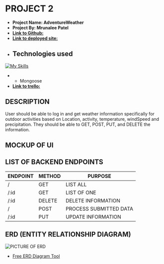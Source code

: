 # PROJECT 2

- **Project Name: AdventureWeather** 
- **Project By: Mrunalee Patel** 
- [**Link to Github:**](https://github.com/mrunaleepatel/project2.git) 
- [**Link to deployed site:**](https://project2-w4ca.onrender.com)
- ## Technologies used 
[![My Skills](https://skillicons.dev/icons?i=js,html,css,JavaScript,Express)](https://skillicons.dev)
- * Mongoose
- [**Link to trello:**]()

## DESCRIPTION
User should be able to log in and get weather information specifically for outdoor activities based on Location, activity, temperature, windSpeed and precipitation. They should be able to GET, POST, PUT, and DELETE the information. 
## MOCKUP OF UI 

## LIST OF BACKEND ENDPOINTS

| ENDPOINT | METHOD | PURPOSE |
|----------|--------|---------|
| / | GET | LIST ALL |
| /:id | GET | LIST OF ONE |
| /:id | DELETE | DELETE INFORMATION |
| / | POST | PROCESS SUBMITTED DATA |
| /:id | PUT | UPDATE INFORMATION |

## ERD (ENTITY RELATIONSHIP DIAGRAM)

![PICTURE OF ERD]()

- [Free ERD Diagram Tool]()
